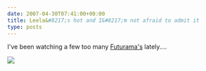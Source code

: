 ```yaml
---
date: 2007-04-30T07:41:00+00:00
title: Leela&#8217;s hot and I&#8217;m not afraid to admit it
type: posts
---
```

I've been watching a few too many [Futurama's](http://en.wikipedia.org/wiki/Futurama_%28animated_series%29) lately....

![](http://upload.wikimedia.org/wikipedia/en/thumb/e/e1/Leela.png/250px-Leela.png)
